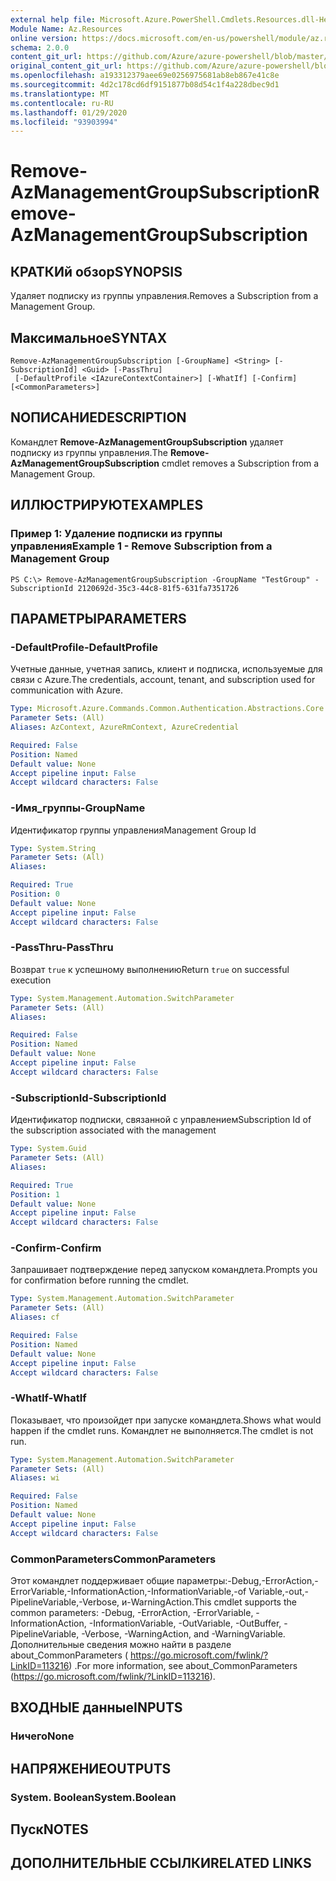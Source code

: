 ```yaml
---
external help file: Microsoft.Azure.PowerShell.Cmdlets.Resources.dll-Help.xml
Module Name: Az.Resources
online version: https://docs.microsoft.com/en-us/powershell/module/az.resources/remove-azmanagementgroupsubscription/
schema: 2.0.0
content_git_url: https://github.com/Azure/azure-powershell/blob/master/src/Resources/Resources/help/Remove-AzManagementGroupSubscription.md
original_content_git_url: https://github.com/Azure/azure-powershell/blob/master/src/Resources/Resources/help/Remove-AzManagementGroupSubscription.md
ms.openlocfilehash: a193312379aee69e0256975681ab8eb867e41c8e
ms.sourcegitcommit: 4d2c178cd6df9151877b08d54c1f4a228dbec9d1
ms.translationtype: MT
ms.contentlocale: ru-RU
ms.lasthandoff: 01/29/2020
ms.locfileid: "93903994"
---
```

# <span data-ttu-id="8603a-101">Remove-AzManagementGroupSubscription</span><span class="sxs-lookup"><span data-stu-id="8603a-101">Remove-AzManagementGroupSubscription</span></span>

## <span data-ttu-id="8603a-102">КРАТКИй обзор</span><span class="sxs-lookup"><span data-stu-id="8603a-102">SYNOPSIS</span></span>
<span data-ttu-id="8603a-103">Удаляет подписку из группы управления.</span><span class="sxs-lookup"><span data-stu-id="8603a-103">Removes a Subscription from a Management Group.</span></span>

## <span data-ttu-id="8603a-104">Максимальное</span><span class="sxs-lookup"><span data-stu-id="8603a-104">SYNTAX</span></span>

```
Remove-AzManagementGroupSubscription [-GroupName] <String> [-SubscriptionId] <Guid> [-PassThru]
 [-DefaultProfile <IAzureContextContainer>] [-WhatIf] [-Confirm] [<CommonParameters>]
```

## <span data-ttu-id="8603a-105">NОПИСАНИЕ</span><span class="sxs-lookup"><span data-stu-id="8603a-105">DESCRIPTION</span></span>
<span data-ttu-id="8603a-106">Командлет **Remove-AzManagementGroupSubscription** удаляет подписку из группы управления.</span><span class="sxs-lookup"><span data-stu-id="8603a-106">The **Remove-AzManagementGroupSubscription** cmdlet removes a Subscription from a Management Group.</span></span>

## <span data-ttu-id="8603a-107">ИЛЛЮСТРИРУЮТ</span><span class="sxs-lookup"><span data-stu-id="8603a-107">EXAMPLES</span></span>

### <span data-ttu-id="8603a-108">Пример 1: Удаление подписки из группы управления</span><span class="sxs-lookup"><span data-stu-id="8603a-108">Example 1 - Remove Subscription from a Management Group</span></span>
```
PS C:\> Remove-AzManagementGroupSubscription -GroupName "TestGroup" -SubscriptionId 2120692d-35c3-44c8-81f5-631fa7351726
```

## <span data-ttu-id="8603a-109">ПАРАМЕТРЫ</span><span class="sxs-lookup"><span data-stu-id="8603a-109">PARAMETERS</span></span>

### <span data-ttu-id="8603a-110">-DefaultProfile</span><span class="sxs-lookup"><span data-stu-id="8603a-110">-DefaultProfile</span></span>
<span data-ttu-id="8603a-111">Учетные данные, учетная запись, клиент и подписка, используемые для связи с Azure.</span><span class="sxs-lookup"><span data-stu-id="8603a-111">The credentials, account, tenant, and subscription used for communication with Azure.</span></span>

```yaml
Type: Microsoft.Azure.Commands.Common.Authentication.Abstractions.Core.IAzureContextContainer
Parameter Sets: (All)
Aliases: AzContext, AzureRmContext, AzureCredential

Required: False
Position: Named
Default value: None
Accept pipeline input: False
Accept wildcard characters: False
```

### <span data-ttu-id="8603a-112">-Имя_группы</span><span class="sxs-lookup"><span data-stu-id="8603a-112">-GroupName</span></span>
<span data-ttu-id="8603a-113">Идентификатор группы управления</span><span class="sxs-lookup"><span data-stu-id="8603a-113">Management Group Id</span></span>

```yaml
Type: System.String
Parameter Sets: (All)
Aliases:

Required: True
Position: 0
Default value: None
Accept pipeline input: False
Accept wildcard characters: False
```

### <span data-ttu-id="8603a-114">-PassThru</span><span class="sxs-lookup"><span data-stu-id="8603a-114">-PassThru</span></span>
<span data-ttu-id="8603a-115">Возврат `true` к успешному выполнению</span><span class="sxs-lookup"><span data-stu-id="8603a-115">Return `true` on successful execution</span></span>

```yaml
Type: System.Management.Automation.SwitchParameter
Parameter Sets: (All)
Aliases:

Required: False
Position: Named
Default value: None
Accept pipeline input: False
Accept wildcard characters: False
```

### <span data-ttu-id="8603a-116">-SubscriptionId</span><span class="sxs-lookup"><span data-stu-id="8603a-116">-SubscriptionId</span></span>
<span data-ttu-id="8603a-117">Идентификатор подписки, связанной с управлением</span><span class="sxs-lookup"><span data-stu-id="8603a-117">Subscription Id of the subscription associated with the management</span></span>

```yaml
Type: System.Guid
Parameter Sets: (All)
Aliases:

Required: True
Position: 1
Default value: None
Accept pipeline input: False
Accept wildcard characters: False
```

### <span data-ttu-id="8603a-118">-Confirm</span><span class="sxs-lookup"><span data-stu-id="8603a-118">-Confirm</span></span>
<span data-ttu-id="8603a-119">Запрашивает подтверждение перед запуском командлета.</span><span class="sxs-lookup"><span data-stu-id="8603a-119">Prompts you for confirmation before running the cmdlet.</span></span>

```yaml
Type: System.Management.Automation.SwitchParameter
Parameter Sets: (All)
Aliases: cf

Required: False
Position: Named
Default value: None
Accept pipeline input: False
Accept wildcard characters: False
```

### <span data-ttu-id="8603a-120">-WhatIf</span><span class="sxs-lookup"><span data-stu-id="8603a-120">-WhatIf</span></span>
<span data-ttu-id="8603a-121">Показывает, что произойдет при запуске командлета.</span><span class="sxs-lookup"><span data-stu-id="8603a-121">Shows what would happen if the cmdlet runs.</span></span>
<span data-ttu-id="8603a-122">Командлет не выполняется.</span><span class="sxs-lookup"><span data-stu-id="8603a-122">The cmdlet is not run.</span></span>

```yaml
Type: System.Management.Automation.SwitchParameter
Parameter Sets: (All)
Aliases: wi

Required: False
Position: Named
Default value: None
Accept pipeline input: False
Accept wildcard characters: False
```

### <span data-ttu-id="8603a-123">CommonParameters</span><span class="sxs-lookup"><span data-stu-id="8603a-123">CommonParameters</span></span>
<span data-ttu-id="8603a-124">Этот командлет поддерживает общие параметры:-Debug,-ErrorAction,-ErrorVariable,-InformationAction,-InformationVariable,-of Variable,-out,-PipelineVariable,-Verbose, и-WarningAction.</span><span class="sxs-lookup"><span data-stu-id="8603a-124">This cmdlet supports the common parameters: -Debug, -ErrorAction, -ErrorVariable, -InformationAction, -InformationVariable, -OutVariable, -OutBuffer, -PipelineVariable, -Verbose, -WarningAction, and -WarningVariable.</span></span> <span data-ttu-id="8603a-125">Дополнительные сведения можно найти в разделе about_CommonParameters ( https://go.microsoft.com/fwlink/?LinkID=113216) .</span><span class="sxs-lookup"><span data-stu-id="8603a-125">For more information, see about_CommonParameters (https://go.microsoft.com/fwlink/?LinkID=113216).</span></span>

## <span data-ttu-id="8603a-126">ВХОДНЫЕ данные</span><span class="sxs-lookup"><span data-stu-id="8603a-126">INPUTS</span></span>

### <span data-ttu-id="8603a-127">Ничего</span><span class="sxs-lookup"><span data-stu-id="8603a-127">None</span></span>

## <span data-ttu-id="8603a-128">НАПРЯЖЕНИЕ</span><span class="sxs-lookup"><span data-stu-id="8603a-128">OUTPUTS</span></span>

### <span data-ttu-id="8603a-129">System. Boolean</span><span class="sxs-lookup"><span data-stu-id="8603a-129">System.Boolean</span></span>

## <span data-ttu-id="8603a-130">Пуск</span><span class="sxs-lookup"><span data-stu-id="8603a-130">NOTES</span></span>

## <span data-ttu-id="8603a-131">ДОПОЛНИТЕЛЬНЫЕ ССЫЛКИ</span><span class="sxs-lookup"><span data-stu-id="8603a-131">RELATED LINKS</span></span>
